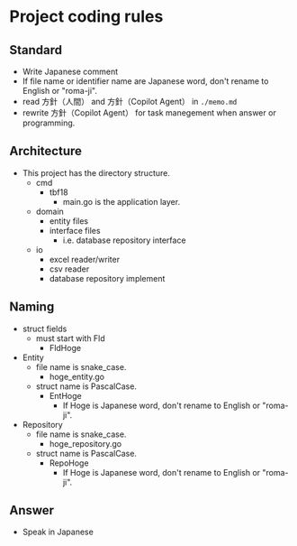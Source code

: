 # Project coding rules

## Standard

- Write Japanese comment
- If file name or identifier name are Japanese word, don't rename to English or "roma-ji".
- read 方針（人間） and 方針（Copilot Agent） in `./memo.md`
- rewrite 方針（Copilot Agent） for task manegement when answer or programming.

## Architecture

- This project has the directory structure.
  - cmd
    - tbf18
      - main.go is the application layer.
  - domain
    - entity files
    - interface files
      - i.e. database repository interface
  - io
    - excel reader/writer
    - csv reader
    - database repository implement

## Naming

- struct fields
  - must start with Fld
    - FldHoge
- Entity
  - file name is snake_case.
    - hoge_entity.go
  - struct name is PascalCase.
    - EntHoge
      - If Hoge is Japanese word, don't rename to English or "roma-ji".
- Repository
  - file name is snake_case.
    - hoge_repository.go
  - struct name is PascalCase.
    - RepoHoge
      - If Hoge is Japanese word, don't rename to English or "roma-ji".

## Answer

- Speak in Japanese